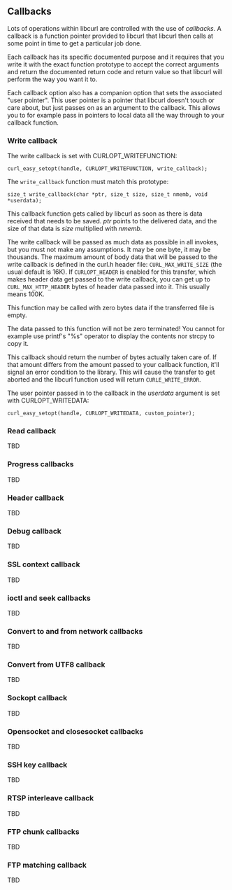 ## Callbacks

Lots of operations within libcurl are controlled with the use of *callbacks*.
A callback is a function pointer provided to libcurl that libcurl then calls
at some point in time to get a particular job done.

Each callback has its specific documented purpose and it requires that you
write it with the exact function prototype to accept the correct arguments and
return the documented return code and return value so that libcurl will
perform the way you want it to.

Each callback option also has a companion option that sets the associated
"user pointer". This user pointer is a pointer that libcurl doesn't touch or
care about, but just passes on as an argument to the callback. This allows you
to for example pass in pointers to local data all the way through to your
callback function.

### Write callback

The write callback is set with CURLOPT_WRITEFUNCTION:

    curl_easy_setopt(handle, CURLOPT_WRITEFUNCTION, write_callback);

The `write_callback` function must match this prototype:

    size_t write_callback(char *ptr, size_t size, size_t nmemb, void *userdata);

This callback function gets called by libcurl as soon as there is data
received that needs to be saved. *ptr* points to the delivered data, and the
size of that data is *size* multiplied with *nmemb*.

The write callback will be passed as much data as possible in all invokes, but
you must not make any assumptions. It may be one byte, it may be thousands.
The maximum amount of body data that will be passed to the write callback is
defined in the curl.h header file: `CURL_MAX_WRITE_SIZE` (the usual default is
16K). If `CURLOPT_HEADER` is enabled for this transfer, which makes header
data get passed to the write callback, you can get up to
`CURL_MAX_HTTP_HEADER` bytes of header data passed into it. This usually means
100K.

This function may be called with zero bytes data if the transferred file is empty.

The data passed to this function will not be zero terminated! You cannot for
example use printf's "%s" operator to display the contents nor strcpy to copy
it.

This callback should return the number of bytes actually taken care of. If
that amount differs from the amount passed to your callback function, it'll
signal an error condition to the library. This will cause the transfer to get
aborted and the libcurl function used will return `CURLE_WRITE_ERROR`.

The user pointer passed in to the callback in the *userdata* argument is set
with CURLOPT_WRITEDATA:

    curl_easy_setopt(handle, CURLOPT_WRITEDATA, custom_pointer);

### Read callback

TBD

### Progress callbacks

TBD

### Header callback

TBD

### Debug callback

TBD

### SSL context callback

TBD

### ioctl and seek callbacks

TBD

### Convert to and from network callbacks

TBD

### Convert from UTF8 callback

TBD

### Sockopt callback

TBD

### Opensocket and closesocket callbacks

TBD

### SSH key callback

TBD

### RTSP interleave callback

TBD

### FTP chunk callbacks

TBD

### FTP matching callback

TBD

